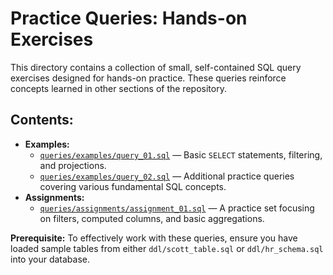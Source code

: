 # Practice Queries: Hands-on Exercises

This directory contains a collection of small, self-contained SQL query exercises designed for hands-on practice. These queries reinforce concepts learned in other sections of the repository.

## Contents:

- **Examples:**
  - [`queries/examples/query_01.sql`](queries/examples/query_01.sql) — Basic `SELECT` statements, filtering, and projections.
  - [`queries/examples/query_02.sql`](queries/examples/query_02.sql) — Additional practice queries covering various fundamental SQL concepts.
- **Assignments:**
  - [`queries/assignments/assignment_01.sql`](queries/assignments/assignment_01.sql) — A practice set focusing on filters, computed columns, and basic aggregations.

**Prerequisite:** To effectively work with these queries, ensure you have loaded sample tables from either `ddl/scott_table.sql` or `ddl/hr_schema.sql` into your database.
